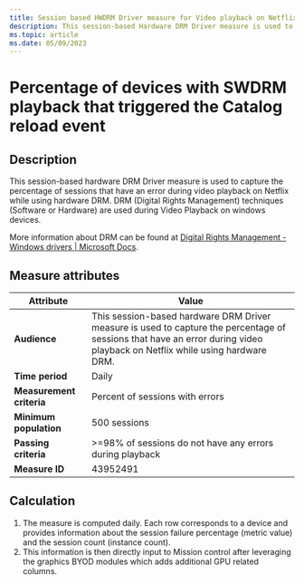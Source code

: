 ```yaml
---
title: Session based HWDRM Driver measure for Video playback on Netflix 
description: This session-based Hardware DRM Driver measure is used to capture the percentage of sessions that have an error during video playback on Netflix while using hardware DRM.
ms.topic: article
ms.date: 05/09/2023
---
```


#  Percentage of devices with SWDRM playback that triggered the Catalog reload event

## Description

This session-based hardware DRM Driver measure is used to capture the percentage of sessions that have an error during video playback on Netflix while using hardware DRM. DRM (Digital Rights Management) techniques (Software or Hardware) are used during Video Playback on windows devices. 

More information about DRM can be found at [Digital Rights Management - Windows drivers | Microsoft Docs](/windows-hardware/drivers/audio/digital-rights-management).

## Measure attributes

| Attribute | Value |
|--|--|
| **Audience** | This session-based hardware DRM Driver measure is used to capture the percentage of sessions that have an error during video playback on Netflix while using hardware DRM. |
| **Time period** | Daily |
| **Measurement criteria** | Percent of sessions with errors |
| **Minimum population** | 500 sessions |
| **Passing criteria** | >=98% of sessions do not have any errors during playback|
| **Measure ID** | 43952491 |

## Calculation

1. The measure is computed daily. Each row corresponds to a device and provides information about the session failure percentage (metric value) and the session count (instance count).
2. This information is then directly input to Mission control after leveraging the graphics BYOD modules which adds additional GPU related columns.